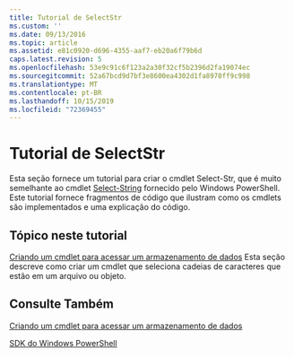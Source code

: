 ```yaml
---
title: Tutorial de SelectStr
ms.custom: ''
ms.date: 09/13/2016
ms.topic: article
ms.assetid: e81c0920-d696-4355-aaf7-eb20a6f79b6d
caps.latest.revision: 5
ms.openlocfilehash: 53e9c91c6f123a2a30f32cf5b2396d2fa19074ec
ms.sourcegitcommit: 52a67bcd9d7bf3e8600ea4302d1fa8970ff9c998
ms.translationtype: MT
ms.contentlocale: pt-BR
ms.lasthandoff: 10/15/2019
ms.locfileid: "72369455"
---
```

# <a name="selectstr-tutorial"></a>Tutorial de SelectStr

Esta seção fornece um tutorial para criar o cmdlet Select-Str, que é muito semelhante ao cmdlet [Select-String](/powershell/module/microsoft.powershell.utility/select-string) fornecido pelo Windows PowerShell. Este tutorial fornece fragmentos de código que ilustram como os cmdlets são implementados e uma explicação do código.

## <a name="topic-in-this-tutorial"></a>Tópico neste tutorial

[Criando um cmdlet para acessar um armazenamento de dados](./creating-a-cmdlet-to-access-a-data-store.md) Esta seção descreve como criar um cmdlet que seleciona cadeias de caracteres que estão em um arquivo ou objeto.

## <a name="see-also"></a>Consulte Também

[Criando um cmdlet para acessar um armazenamento de dados](./creating-a-cmdlet-to-access-a-data-store.md)

[SDK do Windows PowerShell](../windows-powershell-reference.md)

